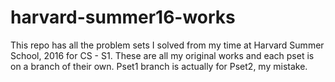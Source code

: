 # harvard-summer16-works

This repo has all the problem sets I solved from my time at Harvard Summer School, 2016 for CS - S1. These are all my original works and each pset is on a branch of their own. Pset1 branch is actually for Pset2, my mistake.
